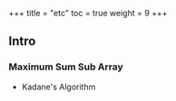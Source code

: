 +++
title  = "etc"
toc    = true
weight = 9
+++

## Intro
### Maximum Sum Sub Array
- Kadane's Algorithm
